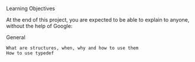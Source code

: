 Learning Objectives

At the end of this project, you are expected to be able to explain 
to anyone, without the help of Google:

General

    What are structures, when, why and how to use them
    How to use typedef
